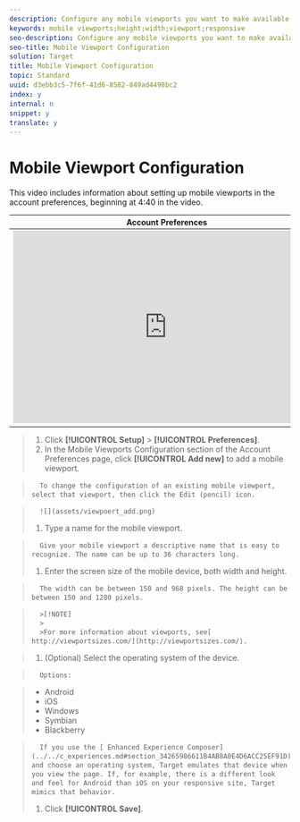 ```yaml
---
description: Configure any mobile viewports you want to make available when creating your experiences.
keywords: mobile viewports;height;width;viewport;responsive
seo-description: Configure any mobile viewports you want to make available when creating your experiences.
seo-title: Mobile Viewport Configuration
solution: Target
title: Mobile Viewport Configuration
topic: Standard
uuid: d3ebb3c5-7f6f-41d6-8582-849ad4498bc2
index: y
internal: n
snippet: y
translate: y
---
```


# Mobile Viewport Configuration

This video includes information about setting up mobile viewports in the account preferences, beginning at 4:40 in the video. 

<table id="table_A3A70CC0C9F54131BB9F098B4DA8C9D6"> 
 <thead> 
  <tr> 
   <th class="entry" colspan="2"> Account Preferences </th> 
   <th colname="col3" class="entry"> 7:33 </th> 
  </tr>
 </thead>
 <tbody> 
  <tr> 
   <td colspan="2"> 
    <div width="550" class="video-iframe"> 
     <iframe src="https://www.youtube.com/embed/MJXhgxlP-KI/" frameborder="0" webkitallowfullscreen="true" mozallowfullscreen="true" oallowfullscreen="true" msallowfullscreen="true" allowfullscreen="allowfullscreen" scrolling="no" width="550" height="345">https://www.youtube.com/embed/MJXhgxlP-KI/</iframe>
    </div> </td> 
   <td colname="col3"> <p> 
     <ul id="ul_FF4FEC7BC7A34461BAA54FBE18A8E63B"> 
      <li id="li_7D6D4CB2E771430F84D2B658F8611532">Describe the account settings available in Target Standard </li> 
     </ul> </p> </td> 
  </tr> 
 </tbody> 
</table>


>1. Click **[!UICONTROL  Setup]** > **[!UICONTROL  Preferences]**.
>1. In the Mobile Viewports Configuration section of the Account Preferences page, click **[!UICONTROL  Add new]** to add a mobile viewport.

>       To change the configuration of an existing mobile viewport, select that viewport, then click the Edit (pencil) icon. 

>       ![](assets/viewpoert_add.png) 
>1. Type a name for the mobile viewport.

>       Give your mobile viewport a descriptive name that is easy to recognize. The name can be up to 36 characters long. 
>1. Enter the screen size of the mobile device, both width and height.

>       The width can be between 150 and 968 pixels. The height can be between 150 and 1280 pixels. 


>       >[!NOTE]
>       >
>       >For more information about viewports, see[ http://viewportsizes.com/](http://viewportsizes.com/). 

>1. (Optional) Select the operating system of the device.

>       Options: 

>    
>    * Android
>    * iOS
>    * Windows
>    * Symbian
>    * Blackberry


>       If you use the [ Enhanced Experience Composer](../../c_experiences.md#section_34265986611B4AB8A0E4D6ACC25EF91D) and choose an operating system, Target emulates that device when you view the page. If, for example, there is a different look and feel for Android than iOS on your responsive site, Target mimics that behavior. 
>1. Click **[!UICONTROL  Save]**.
